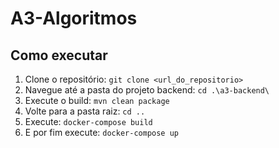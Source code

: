 # A3-Algoritmos

## Como executar

1. Clone o repositório: `git clone <url_do_repositorio>`
2. Navegue até a pasta do projeto backend: `cd .\a3-backend\`
3. Execute o build: `mvn clean package`
4. Volte para a pasta raiz: `cd ..`
5. Execute: `docker-compose build`
6. E por fim execute: `docker-compose up`

